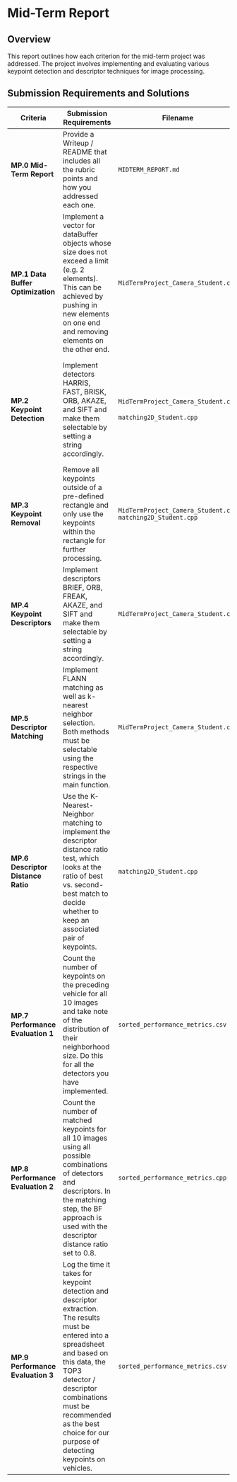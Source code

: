 # Mid-Term Report

## Overview

This report outlines how each criterion for the mid-term project was addressed. The project involves implementing and evaluating various keypoint detection and descriptor techniques for image processing.

## Submission Requirements and Solutions


| **Criteria** | **Submission Requirements** | **Filename** | **Line Numbers** | **Solution** |
|--------------|-----------------------------|-------------|------------------|-------------|
| **MP.0 Mid-Term Report** | Provide a Writeup / README that includes all the rubric points and how you addressed each one. | `MIDTERM_REPORT.md` | - | The report is provided in Markdown format and includes sections addressing each criterion. |
| **MP.1 Data Buffer Optimization** | Implement a vector for dataBuffer objects whose size does not exceed a limit (e.g. 2 elements). This can be achieved by pushing in new elements on one end and removing elements on the other end. | `MidTermProject_Camera_Student.cpp` | 95-99 | Implemented a circular buffer with a maximum size of 2 for the `dataBuffer` objects. |
| **MP.2 Keypoint Detection** | Implement detectors HARRIS, FAST, BRISK, ORB, AKAZE, and SIFT and make them selectable by setting a string accordingly. | `MidTermProject_Camera_Student.cpp`<br> <br>`matching2D_Student.cpp` | 61-77 121-132 <br> 139-225 | Developed functions for Harris detector and modern OpenCV detectors along with a mechanism to loop through the detectors using a vector of strings. |
| **MP.3 Keypoint Removal** | Remove all keypoints outside of a pre-defined rectangle and only use the keypoints within the rectangle for further processing. | `MidTermProject_Camera_Student.cpp` <br> `matching2D_Student.cpp` | 142-148, 227-238 | Added functionality to filter keypoints based on their position relative to a predefined rectangle. |
| **MP.4 Keypoint Descriptors** | Implement descriptors BRIEF, ORB, FREAK, AKAZE, and SIFT and make them selectable by setting a string accordingly. | `MidTermProject_Camera_Student.cpp` | 178 | Implemented descriptor methods and provided a way to call them via a string parameter. |
| **MP.5 Descriptor Matching** | Implement FLANN matching as well as k-nearest neighbor selection. Both methods must be selectable using the respective strings in the main function. | `MidTermProject_Camera_Student.cpp` | 192-206 | Added support for FLANN-based matching and k-nearest neighbor selection, selectable through string input. |
| **MP.6 Descriptor Distance Ratio** | Use the K-Nearest-Neighbor matching to implement the descriptor distance ratio test, which looks at the ratio of best vs. second-best match to decide whether to keep an associated pair of keypoints. | `matching2D_Student.cpp` | 42-56 | Implemented the ratio test in the K-Nearest-Neighbor matching process to filter keypoint matches. |
| **MP.7 Performance Evaluation 1** | Count the number of keypoints on the preceding vehicle for all 10 images and take note of the distribution of their neighborhood size. Do this for all the detectors you have implemented. | `sorted_performance_metrics.csv` |   | Analyzed 10 images, counted keypoints for each detector. Note, to obtain the sorted file run `sort_results.sh` |
| **MP.8 Performance Evaluation 2** | Count the number of matched keypoints for all 10 images using all possible combinations of detectors and descriptors. In the matching step, the BF approach is used with the descriptor distance ratio set to 0.8. | `sorted_performance_metrics.cpp` |  | Evaluated keypoint matching for all detector-descriptor combinations and used the BF matcher with a distance ratio of 0.8. Note, to obtain the sorted file run `sort_results.sh` |
| **MP.9 Performance Evaluation 3** | Log the time it takes for keypoint detection and descriptor extraction. The results must be entered into a spreadsheet and based on this data, the TOP3 detector / descriptor combinations must be recommended as the best choice for our purpose of detecting keypoints on vehicles. | `sorted_performance_metrics.csv` |  | Measured and logged the time for detection and extraction processes. Analyzed results to recommend the top 3 detector-descriptor combinations as follows: 1. FAST/BRIEF. 2. FAST/ORB 3. ORB/BRIEF . |



